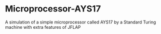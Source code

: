 # Microprocessor-AYS17
A simulation of a simple microprocessor called AYS17 by a Standard Turing machine with extra features of JFLAP
